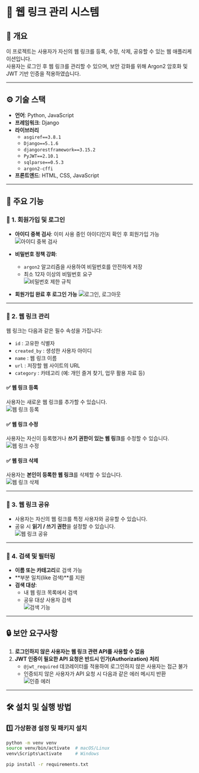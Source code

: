 # 🔗 웹 링크 관리 시스템

## 📌 개요  
이 프로젝트는 사용자가 자신의 웹 링크를 등록, 수정, 삭제, 공유할 수 있는 웹 애플리케이션입니다.  
사용자는 로그인 후 웹 링크를 관리할 수 있으며, 보안 강화를 위해 Argon2 암호화 및 JWT 기반 인증을 적용하였습니다.

---

## ⚙️ 기술 스택

- **언어**: Python, JavaScript
- **프레임워크**: Django
- **라이브러리**
  - `asgiref==3.8.1`
  - `Django==5.1.6`
  - `djangorestframework==3.15.2`
  - `PyJWT==2.10.1`
  - `sqlparse==0.5.3`
  - `argon2-cffi`
- **프론트엔드**: HTML, CSS, JavaScript

---

## 🎯 주요 기능  

### 🔹 1. 회원가입 및 로그인
- **아이디 중복 검사**: 이미 사용 중인 아이디인지 확인 후 회원가입 가능  
  ![아이디 중복 검사](https://github.com/user-attachments/assets/e15d2330-5918-4283-b6ca-a1cd836ceefd)
  
- **비밀번호 정책 강화**:
  - `argon2` 알고리즘을 사용하여 비밀번호를 안전하게 저장  
  - 최소 12자 이상의 비밀번호 요구  
  ![비밀번호 제한 규칙](https://github.com/user-attachments/assets/d1342402-2891-4963-9428-e19d8c3a95ea)
  
- **회원가입 완료 후 로그인 가능**
  ![로그인, 로그아웃](https://github.com/user-attachments/assets/07e8b7f4-0dbd-47e6-a95b-d09052657b4a)

---

### 🔹 2. 웹 링크 관리
웹 링크는 다음과 같은 필수 속성을 가집니다:
- `id` : 고유한 식별자
- `created_by` : 생성한 사용자 아이디
- `name` : 웹 링크 이름
- `url` : 저장할 웹 사이트의 URL
- `category` : 카테고리 (예: 개인 즐겨 찾기, 업무 활용 자료 등)

#### ✅ 웹 링크 등록
사용자는 새로운 웹 링크를 추가할 수 있습니다.  
![웹 링크 등록](https://github.com/user-attachments/assets/6a303b07-aadc-423c-9b1a-8957654922ee)

#### ✅ 웹 링크 수정
사용자는 자신이 등록했거나 **쓰기 권한이 있는 웹 링크**를 수정할 수 있습니다.  
![웹 링크 수정](https://github.com/user-attachments/assets/44264694-e440-460d-9156-aed4934cbd0f)

#### ✅ 웹 링크 삭제
사용자는 **본인이 등록한 웹 링크**를 삭제할 수 있습니다.  
![웹 링크 삭제](https://github.com/user-attachments/assets/35eda35f-396b-437f-a104-9105196d1052)

---

### 🔹 3. 웹 링크 공유
- 사용자는 자신의 웹 링크를 특정 사용자와 공유할 수 있습니다.  
- 공유 시 **읽기 / 쓰기 권한**을 설정할 수 있습니다.  
![웹 링크 공유](https://github.com/user-attachments/assets/173a2975-1417-46ec-88ca-d71c184836b7)

---

### 🔹 4. 검색 및 필터링
- **이름 또는 카테고리**로 검색 가능  
- **부분 일치(like 검색)**를 지원  
- **검색 대상**:
  - 내 웹 링크 목록에서 검색
  - 공유 대상 사용자 검색  
![검색 기능](https://github.com/user-attachments/assets/e8e29d3c-39b4-4e0d-8c7a-1d793a0e377f)

---

## 🔒 보안 요구사항
1. **로그인하지 않은 사용자는 웹 링크 관련 API를 사용할 수 없음**  
2. **JWT 인증이 필요한 API 요청은 반드시 인가(Authorization) 처리**  
   - `@jwt_required` 데코레이터를 적용하여 로그인하지 않은 사용자는 접근 불가  
   - 인증되지 않은 사용자가 API 요청 시 다음과 같은 에러 메시지 반환  
   ![인증 에러](https://github.com/user-attachments/assets/c5643f16-8a17-4014-8fe6-910472a9b81a)

---

## 🛠️ 설치 및 실행 방법

### 1️⃣ 가상환경 설정 및 패키지 설치
```sh
python -m venv venv
source venv/bin/activate  # macOS/Linux
venv\Scripts\activate     # Windows

pip install -r requirements.txt

